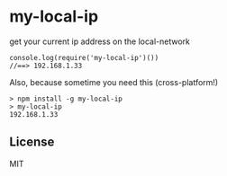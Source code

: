 # my-local-ip

get your current ip address on the local-network

```
console.log(require('my-local-ip')())
//==> 192.168.1.33
```

Also, because sometime you need this (cross-platform!)
```
> npm install -g my-local-ip
> my-local-ip
192.168.1.33
```

## License

MIT
